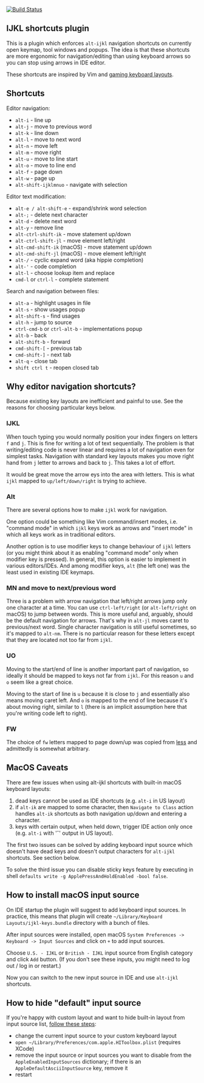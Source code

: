 [![Build Status](https://github.com/dkandalov/ijkl-shortcuts-plugin/workflows/CI/badge.svg)](https://github.com/dkandalov/ijkl-shortcuts-plugin/actions)

## IJKL shortcuts plugin

This is a plugin which enforces `alt-ijkl` navigation shortcuts on currently open keymap, tool windows and popups. The idea is that these shortcuts are more ergonomic for navigation/editing than using keyboard arrows so you can stop using arrows in IDE editor.

These shortcuts are inspired by Vim and [gaming keyboard layouts](https://en.wikipedia.org/wiki/Arrow_keys#IJKL_keys).


## Shortcuts

Editor navigation:
 - `alt-i` - line up
 - `alt-j` - move to previous word
 - `alt-k` - line down
 - `alt-l` - move to next word
 - `alt-n` - move left
 - `alt-m` - move right
 - `alt-u` - move to line start
 - `alt-o` - move to line end
 - `alt-f` - page down
 - `alt-w` - page up
 - `alt-shift-ijklmnuo` - navigate with selection

Editor text modification:
 - `alt-e / alt-shift-e` - expand/shrink word selection
 - `alt-;` - delete next character
 - `alt-d` - delete next word
 - `alt-y` - remove line
 - `alt-ctrl-shift-ik` - move statement up/down
 - `alt-ctrl-shift-jl` - move element left/right
 - `alt-cmd-shift-ik` (macOS) - move statement up/down
 - `alt-cmd-shift-jl` (macOS) - move element left/right
 - `alt-/` - cyclic expand word (aka hippie completion)
 - `alt-'` - code completion
 - `alt-l` - choose lookup item and replace
 - `cmd-l` or `ctrl-l` - complete statement

Search and navigation between files:
 - `alt-a` - highlight usages in file 
 - `alt-s` - show usages popup 
 - `alt-shift-s` - find usages 
 - `alt-h` - jump to source
 - `ctrl-cmd-b` or `ctrl-alt-b` - implementations popup
 - `alt-b` - back
 - `alt-shift-b` - forward
 - `cmd-shift-[` - previous tab
 - `cmd-shift-]` - next tab
 - `alt-q` - close tab
 - `shift ctrl t` - reopen closed tab


## Why editor navigation shortcuts?

Because existing key layouts are inefficient and painful to use.
See the reasons for choosing particular keys below.

### IJKL
When touch typing you would normally position your index fingers on letters `f` and `j`. This is fine for writing a lot of text sequentially. The problem is that writing/editing code is never linear and requires a lot of navigation even for simplest tasks. Navigation with standard key layouts makes you move right hand from `j` letter to arrows and back to `j`. This takes a lot of effort.

It would be great move the arrow eys into the area with letters. This is what `ijkl` mapped to `up/left/down/right` is trying to achieve.

### Alt
There are several options how to make `ijkl` work for navigation.

One option could be something like Vim command/insert modes, i.e. "command mode" in which `ijkl` keys work as arrows and "insert mode" in which all keys work as in traditional editors.

Another option is to use modifier keys to change behaviour of `ijkl` letters (or you might think about it as enabling "command mode" only when modifier key is pressed). In general, this option is easier to implement in various editors/IDEs. And among modifier keys, `alt` (the left one) was the least used in existing IDE keymaps.

### MN and move to next/previous word 
Three is a problem with arrow navigation that left/right arrows jump only one character at a time. You can use `ctrl-left/right` (or `alt-left/right` on macOS) to jump between words. This is more useful and, arguably, should be the default navigation for arrows. That's why in `alt-jl` moves caret to previous/next word. Single character navigation is still useful sometimes, so it's mapped to `alt-nm`. There is no particular reason for these letters except that they are located not too far from `ijkl`.

### UO
Moving to the start/end of line is another important part of navigation, so ideally it should be mapped to keys not far from `ijkl`. For this reason `u` and `o` seem like a great choice.
 
Moving to the start of line is `u` because it is close to `j` and essentially also means moving caret left. And `o` is mapped to the end of line because it's about moving right, similar to `l` (there is an implicit assumption here that you're writing code left to right).


### FW
The choice of `fw` letters mapped to page down/up was copied from [less](https://en.wikipedia.org/wiki/Less_(Unix)) and admittedly is somewhat arbitrary.


## MacOS Caveats

There are few issues when using alt-ijkl shortcuts with built-in macOS keyboard layouts:
1. dead keys cannot be used as IDE shortcuts (e.g. `alt-i` in US layout)
2. if `alt-ik` are mapped to some character, then `Navigate to Class` action handles `alt-ik` shortcuts as both navigation up/down and entering a character.
3. keys with certain output, when held down, trigger IDE action only once (e.g. `alt-i` with 'ˆ' output in US layout).

The first two issues can be solved by adding keyboard input source which doesn't have dead keys and doesn't output characters for `alt-ijkl` shortcuts. See section below.

To solve the third issue you can disable sticky keys feature by executing in shell `defaults write -g ApplePressAndHoldEnabled -bool false`. 


## How to install macOS input source

On IDE startup the plugin will suggest to add keyboard input sources. In practice, this means that plugin will create `~/Library/Keyboard Layouts/ijkl-keys.bundle` directory with a bunch of files.

After input sources were installed, open macOS `System Preferences -> Keyboard -> Input Sources` and click on `+` to add input sources.

Choose `U.S. - IJKL` or `British - IJKL` input source from English category and click `Add` button. (If you don't see these inputs, you might need to log out / log in or restart.)

Now you can switch to the new input source in IDE and use `alt-ijkl` shortcuts.


## How to hide "default" input source

If you're happy with custom layout and want to hide built-in layout from input source list, 
[follow these steps](https://apple.stackexchange.com/questions/44921/how-to-remove-or-disable-a-default-keyboard-layout):
 - change the current input source to your custom keyboard layout
 - `open ~/Library/Preferences/com.apple.HIToolbox.plist` (requires XCode)
 - remove the input source or input sources you want to disable from the `AppleEnabledInputSources` dictionary; 
   if there is an `AppleDefaultAsciiInputSource` key, remove it
 - restart
